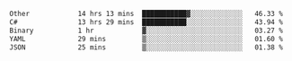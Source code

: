 <!--START_SECTION:waka-->

```txt
Other            14 hrs 13 mins  ███████████▓░░░░░░░░░░░░░   46.33 %
C#               13 hrs 29 mins  ███████████░░░░░░░░░░░░░░   43.94 %
Binary           1 hr            ▓░░░░░░░░░░░░░░░░░░░░░░░░   03.27 %
YAML             29 mins         ▒░░░░░░░░░░░░░░░░░░░░░░░░   01.60 %
JSON             25 mins         ▒░░░░░░░░░░░░░░░░░░░░░░░░   01.38 %
```

<!--END_SECTION:waka-->
